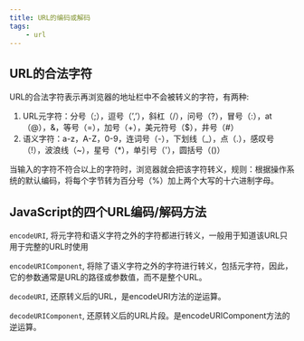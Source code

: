 ```yaml
---
title: URL的编码或解码
tags:
    - url
---
```


## URL的合法字符

URL的合法字符表示再浏览器的地址栏中不会被转义的字符，有两种:

1. URL元字符：分号（;），逗号（’,’），斜杠（/），问号（?），冒号（:），at（@），&，等号（=），加号（+），美元符号（$），井号（#）
2. 语义字符：a-z，A-Z，0-9，连词号（-），下划线（_），点（.），感叹号（!），波浪线（~），星号（*），单引号（'），圆括号（()）

当输入的字符不符合以上的字符时，浏览器就会把该字符转义，规则：根据操作系统的默认编码，将每个字节转为百分号（%）加上两个大写的十六进制字母。

## JavaScript的四个URL编码/解码方法

`encodeURI`, 将元字符和语义字符之外的字符都进行转义，一般用于知道该URL只用于完整的URL时使用

`encodeURIComponent`, 将除了语义字符之外的字符进行转义，包括元字符，因此，它的参数通常是URL的路径或参数值，而不是整个URL。

`decodeURI`, 还原转义后的URL，是encodeURI方法的逆运算。

`decodeURIComponent`, 还原转义后的URL片段。是encodeURIComponent方法的逆运算。
